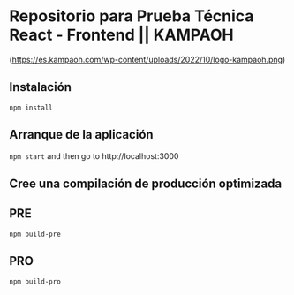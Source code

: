 # Repositorio para Prueba Técnica React - Frontend || KAMPAOH

(https://es.kampaoh.com/wp-content/uploads/2022/10/logo-kampaoh.png)

## Instalación

`npm install`

## Arranque de la aplicación

`npm start` and then go to http://localhost:3000

## Cree una compilación de producción optimizada

## PRE

`npm build-pre`

## PRO

`npm build-pro`
